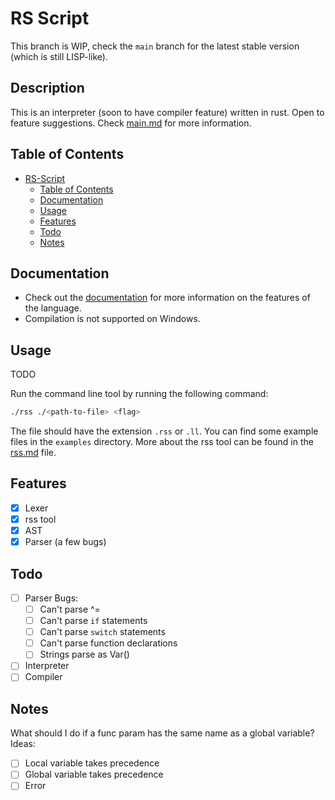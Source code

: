 # RS Script
This branch is WIP, check the `main` branch for the latest stable version (which is still LISP-like).
## Description
This is an interpreter (soon to have compiler feature) written in rust. Open to feature suggestions. Check [main.md](docs/main.md) for more information.

## Table of Contents
- [RS-Script](#rs-script)
  - [Table of Contents](#table-of-contents)
  - [Documentation](#documentation)
  - [Usage](#usage)
  - [Features](#features)
  - [Todo](#todo)
  - [Notes](#notes)

## Documentation
- Check out the [documentation](docs/main.md) for more information on the features of the language.
- Compilation is not supported on Windows.
<!-- - To compile on *nix systems, you need to have LLVM (17) installed and Clang. -->

## Usage
TODO

Run the command line tool by running the following command:
```bash
./rss ./<path-to-file> <flag>
```
The file should have the extension `.rss` or `.ll`. You can find some example files in the `examples` directory.
More about the rss tool can be found in the [rss.md](docs/rss.md) file.

## Features
- [x] Lexer
- [x] rss tool
- [x] AST
- [x] Parser (a few bugs)

## Todo
- [ ] Parser Bugs:
    - [ ] Can't parse ^=
    - [ ] Can't parse `if` statements
    - [ ] Can't parse `switch` statements
    - [ ] Can't parse function declarations
    - [ ] Strings parse as Var(<string>)
- [ ] Interpreter
- [ ] Compiler
 
## Notes

What should I do if a func param has the same name as a global variable?
Ideas:
- [ ] Local variable takes precedence
- [ ] Global variable takes precedence
- [ ] Error